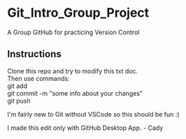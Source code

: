 # Git_Intro_Group_Project #
A Group GitHub for practicing Version Control

## Instructions ##
Clone this repo and try to modify this txt doc.  
Then use commands:  
git add  
git commit -m "some info about your changes"  
git push

I'm fairly new to Git without VSCode so this should be fun :)

I made this edit only with GitHub Desktop App. - Cady